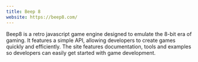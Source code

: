 ```yaml
---
title: Beep 8
website: https://beep8.com/
---
```


Beep8 is a retro javascript game engine designed to emulate the 8-bit era of gaming. It features a simple API, allowing developers to create games quickly and efficiently. The site features documentation, tools and examples so developers can easily get started with game development.
